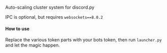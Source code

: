Auto-scaling cluster system for discord.py

IPC is optional, but requires `websockets==8.0.2`

#### How to use
Replace the various token parts with your bots token, then run `launcher.py` and let the magic happen.
